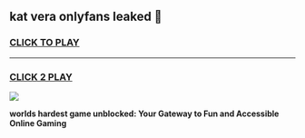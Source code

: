
## kat vera onlyfans leaked 👋
<h3>
<a href="https://premium.freeplayer.one?title=kat_vera_onlyfans_leaked&ref=13F">CLICK TO PLAY</a></h3>
<hr>

<h3>
<a href="https://premium.freeplayer.one?title=kat_vera_onlyfans_leaked&ref=13F">CLICK 2 PLAY</a>
  
</h3>

<a href="https://premium.freeplayer.one?title=kat_vera_onlyfans_leaked&ref=12F/"><img src="https://clearcache.store/games.png"></a>


**worlds hardest game unblocked: Your Gateway to Fun and Accessible Online Gaming**
